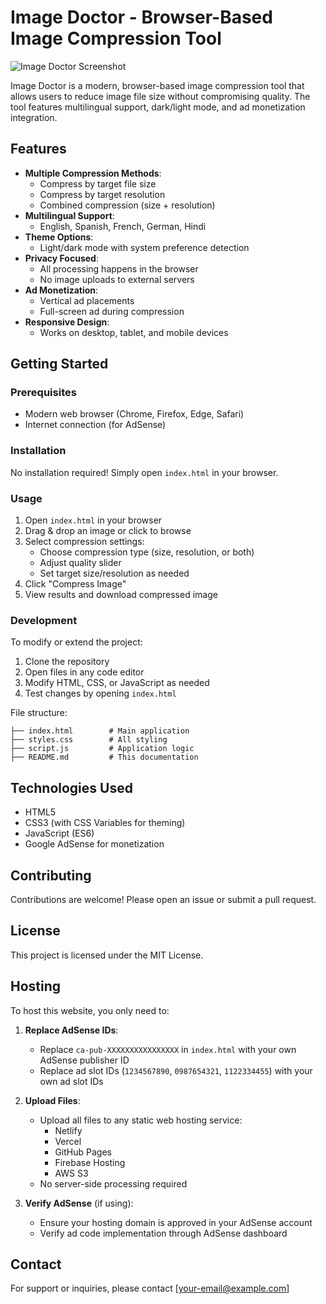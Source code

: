 # Image Doctor - Browser-Based Image Compression Tool

![Image Doctor Screenshot](./screenshot.png)

Image Doctor is a modern, browser-based image compression tool that allows users to reduce image file size without compromising quality. The tool features multilingual support, dark/light mode, and ad monetization integration.

## Features

- **Multiple Compression Methods**:
  - Compress by target file size
  - Compress by target resolution
  - Combined compression (size + resolution)
- **Multilingual Support**:
  - English, Spanish, French, German, Hindi
- **Theme Options**:
  - Light/dark mode with system preference detection
- **Privacy Focused**:
  - All processing happens in the browser
  - No image uploads to external servers
- **Ad Monetization**:
  - Vertical ad placements
  - Full-screen ad during compression
- **Responsive Design**:
  - Works on desktop, tablet, and mobile devices

## Getting Started

### Prerequisites
- Modern web browser (Chrome, Firefox, Edge, Safari)
- Internet connection (for AdSense)

### Installation
No installation required! Simply open `index.html` in your browser.

### Usage
1. Open `index.html` in your browser
2. Drag & drop an image or click to browse
3. Select compression settings:
   - Choose compression type (size, resolution, or both)
   - Adjust quality slider
   - Set target size/resolution as needed
4. Click "Compress Image"
5. View results and download compressed image

### Development
To modify or extend the project:

1. Clone the repository
2. Open files in any code editor
3. Modify HTML, CSS, or JavaScript as needed
4. Test changes by opening `index.html`

File structure:
```
├── index.html        # Main application
├── styles.css        # All styling
├── script.js         # Application logic
├── README.md         # This documentation
```

## Technologies Used
- HTML5
- CSS3 (with CSS Variables for theming)
- JavaScript (ES6)
- Google AdSense for monetization

## Contributing
Contributions are welcome! Please open an issue or submit a pull request.

## License
This project is licensed under the MIT License.

## Hosting

To host this website, you only need to:

1. **Replace AdSense IDs**:
   - Replace `ca-pub-XXXXXXXXXXXXXXXX` in `index.html` with your own AdSense publisher ID
   - Replace ad slot IDs (`1234567890`, `0987654321`, `1122334455`) with your own ad slot IDs

2. **Upload Files**:
   - Upload all files to any static web hosting service:
     - Netlify
     - Vercel
     - GitHub Pages
     - Firebase Hosting
     - AWS S3
   - No server-side processing required

3. **Verify AdSense** (if using):
   - Ensure your hosting domain is approved in your AdSense account
   - Verify ad code implementation through AdSense dashboard

## Contact
For support or inquiries, please contact [your-email@example.com]
